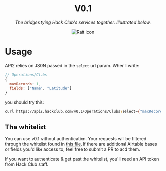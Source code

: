 <h1 align="center">V0.1</h1>
<p align="center"><i>The bridges tying Hack Club's services together. Illustrated below.</i></p>
<p align="center"><img alt="Raft icon" src="https://i.imgur.com/VLgOTmO.png"></a>

# Usage

API2 relies on JSON passed in the `select` url param. When I write:

```js
// Operations/Clubs
{
  maxRecords: 1,
  fields: ["Name", "Latitude"]
}
```

you should try this:

```sh
curl https://api2.hackclub.com/v0.1/Operations/Clubs?select={"maxRecords":1,"fields":["Name","Latitude"]}
```

## The whitelist

You can use v0.1 without authentication. Your requests will be filtered through the whitelist found in [this file](./airtable-info.yml). If there are additional Airtable bases or fields you'd like access to, feel free to submit a PR to add them.

If you want to authenticate & get past the whitelist, you'll need an API token from Hack Club staff.